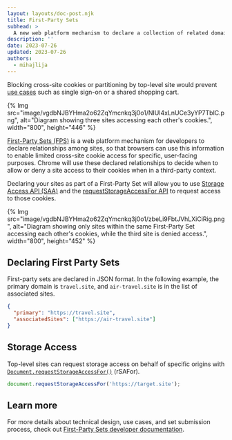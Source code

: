 ```yaml
---
layout: layouts/doc-post.njk
title: First-Party Sets
subhead: >
  A new web platform mechanism to declare a collection of related domains as being in a First-Party Set.
description: ''
date: 2023-07-26
updated: 2023-07-26
authors:
  - mihajlija
---
```


Blocking cross-site cookies or partitioning by top-level site would prevent [use cases](/blog/first-party-sets-sameparty/#usecases) such as single sign-on or a shared shopping cart.

{% Img src="image/vgdbNJBYHma2o62ZqYmcnkq3j0o1/NIUl4xLnUCe3yYP7TblC.png", alt="Diagram showing three sites accessing each other's cookies.", width="800", height="446" %}

[First-Party Sets (FPS)](/docs/privacy-sandbox/first-party-sets/) is a web platform mechanism for developers to declare relationships among sites, so that browsers can use this information to enable limited cross-site cookie access for specific, user-facing purposes. Chrome will use these declared relationships to decide when to allow or deny a site access to their cookies when in a third-party context.

Declaring your sites as part of a First-Party Set will allow you to use [Storage Access API (SAA)](/docs/privacy-sandbox/first-party-sets-integration/#storage-access-api) and the [requestStorageAccessFor API](/docs/privacy-sandbox/first-party-sets-integration/#requeststorageaccessfor-in-chrome) to request access to those cookies.

{% Img src="image/vgdbNJBYHma2o62ZqYmcnkq3j0o1/zbeLi9FbtJVhLXiCiRig.png", alt="Diagram showing only sites within the same First-Party Set accessing each other's cookies, while the third site is denied access.", width="800", height="452" %}

## Declaring First Party Sets

First-party sets are declared in JSON format. In the following example, the primary domain is `travel.site`, and `air-travel.site` is in the list of associated sites.

```json
{
  "primary": "https://travel.site",
  "associatedSites": ["https://air-travel.site"]
}
```

## Storage Access

Top-level sites can request storage access on behalf of specific origins with [`Document.requestStorageAccessFor()`](https://privacycg.github.io/requestStorageAccessFor/) (rSAFor).

```js
document.requestStorageAccessFor('https://target.site');
```

## Learn more

For more details about technical design, use cases, and set submission process, check out [First-Party Sets developer documentation](/docs/privacy-sandbox/first-party-sets-integration/).
